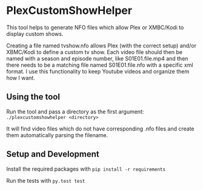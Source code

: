 PlexCustomShowHelper
====================

This tool helps to generate NFO files which allow Plex or XMBC/Kodi to
display custom shows.

Creating a file named tvshow.nfo allows Plex (with the correct setup)
and/or XBMC/Kodi to define a custom tv show. Each video file should then
be named with a season and episode number, like S01E01.file.mp4 and then
there needs to be a matching file named S01E01.file.nfo with a specific
xml format. I use this functionality to keep Youtube videos and organize
them how I want.

Using the tool
--------------

Run the tool and pass a directory as the first argument:
`./plexcustomshowhelper <directory>`

It will find video files which do not have corresponding .nfo files and
create them automatically parsing the filename.

Setup and Development
---------------------
Install the required packages with `pip install -r requirements`

Run the tests with `py.test test`
